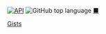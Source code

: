 [![API](https://img.shields.io/badge/API-26%2B-brightgreen.svg?style=flat)](https://android-arsenal.com/api?level=26)
![GitHub top language](https://img.shields.io/github/languages/top/benigumocom/BottomNavigationActivity)
[■](https://github.com/benigumocom/index#index)

[Gists](https://gist.github.com/benigumocom)


